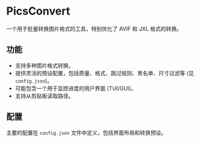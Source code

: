 # PicsConvert

一个用于批量转换图片格式的工具，特别优化了 AVIF 和 JXL 格式的转换。

## 功能

*   支持多种图片格式转换。
*   提供灵活的预设配置，包括质量、格式、跳过规则、黑名单、尺寸过滤等 (见 `config.json`)。
*   可能包含一个用于监控进度的用户界面 (TUI/GUI)。
*   支持从剪贴板读取路径。

## 配置

主要的配置在 `config.json` 文件中定义，包括界面布局和转换预设。